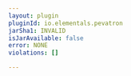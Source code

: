 ```yaml
---
layout: plugin
pluginId: io.elementals.pevatron
jarSha1: INVALID
isJarAvailable: false
error: NONE
violations: []

---
```

